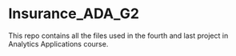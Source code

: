 # Insurance_ADA_G2


This repo contains all the files used in the fourth and last project in Analytics Applications course.
